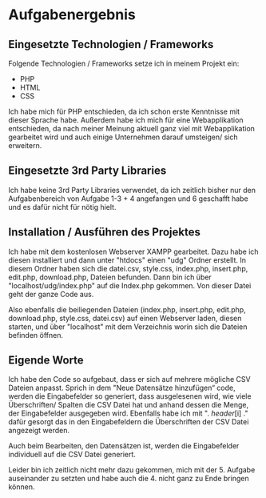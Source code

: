 # Aufgabenergebnis

## Eingesetzte Technologien / Frameworks

Folgende Technologien / Frameworks setze ich in meinem Projekt ein:

- PHP
- HTML
- CSS

Ich habe mich für PHP entschieden, da ich schon erste Kenntnisse mit dieser Sprache habe. Außerdem habe ich mich für eine Webapplikation entschieden, da nach meiner Meinung aktuell ganz viel mit Webapplikation gearbeitet wird und auch einige Unternehmen darauf umsteigen/ sich erweitern.

## Eingesetzte 3rd Party Libraries

Ich habe keine 3rd Party Libraries verwendet, da ich zeitlich bisher nur den Aufgabenbereich von Aufgabe 1-3 + 4 angefangen und 6 geschafft habe und es dafür nicht für nötig hielt.

## Installation / Ausführen des Projektes

Ich habe mit dem kostenlosen Webserver XAMPP gearbeitet. Dazu habe ich diesen installiert und dann unter "htdocs" einen "udg" Ordner erstellt. In diesem Ordner haben sich die datei.csv, style.css, index.php, insert.php, edit.php, download.php, Dateien befunden. Dann bin ich über "localhost/udg/index.php" auf die Index.php gekommen. Von dieser Datei geht der ganze Code aus.

Also ebenfalls die beiliegenden Dateien (index.php, insert.php, edit.php, download.php, style.css, datei.csv) auf einen Webserver laden, diesen starten, und über "localhost" mit dem Verzeichnis worin sich die Dateien befinden öffnen.

## Eigende Worte

Ich habe den Code so aufgebaut, dass er sich auf mehrere mögliche CSV Dateien anpasst. Sprich in dem "Neue Datensätze hinzufügen“ code, werden die Eingabefelder so generiert, dass ausgelesenen wird, wie viele Überschriften/ Spalten die CSV Datei hat und anhand dessen die Menge, der Eingabefelder ausgegeben wird. Ebenfalls habe ich mit ". $header[$i] ." dafür gesorgt das in den Eingabefeldern die Überschriften der CSV Datei angezeigt werden.

Auch beim Bearbeiten, den Datensätzen ist, werden die Eingabefelder individuell auf die CSV Datei generiert.

Leider bin ich zeitlich nicht mehr dazu gekommen, mich mit der 5. Aufgabe auseinander zu setzten und habe auch die 4. nicht ganz zu Ende bringen können.

